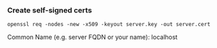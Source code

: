 ### Create self-signed certs

`openssl req -nodes -new -x509 -keyout server.key -out server.cert`


Common Name (e.g. server FQDN or your name): localhost
